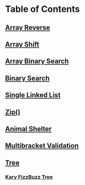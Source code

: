 # Table of Contents

## [Array Reverse](/java-code-challenges/array_reverse.md)

## [Array Shift](/java-code-challenges/array_shift.md)

## [Array Binary Search](/java-code-challenges/array_binary_search.md)

## [Binary Search](/java-code-challenges/binary_search.md)

## [Single Linked List](/java-code-challenges/single-linked-list.md)

## [Zip()](/java-code-challenges/zip.md)

## [Animal Shelter](/java-code-challenges/animal_shelter.md)

## [Multibracket Validation](/java-code-challenges/multibracket-validation.md)

## [Tree](/java-code-challenges/Tree.md)
### [Kary FizzBuzz Tree](/java-code-challenges/K-ary_Tree.md)
